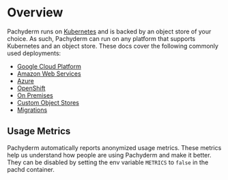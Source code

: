 # Overview

Pachyderm runs on [Kubernetes](http://kubernetes.io/) and is backed by an object store of your choice.  As such, Pachyderm can run on any platform that supports Kubernetes and an object store. These docs cover the following commonly used deployments:

* [Google Cloud Platform](http://pachyderm.readthedocs.io/en/stable/deployment/google_cloud_platform.html)
* [Amazon Web Services](http://pachyderm.readthedocs.io/en/stable/deployment/amazon_web_services.html)
* [Azure](http://pachyderm.readthedocs.io/en/stable/deployment/azure.html)
* [OpenShift](http://pachyderm.readthedocs.io/en/stable/deployment/openshift.html)
* [On Premises](http://pachyderm.readthedocs.io/en/stable/deployment/on_premises.html)
* [Custom Object Stores](http://pachyderm.readthedocs.io/en/stable/deployment/custom_object_stores.html)
* [Migrations](http://pachyderm.readthedocs.io/en/stable/deployment/migrations.html)

## Usage Metrics

Pachyderm automatically reports anonymized usage metrics. These metrics help us
understand how people are using Pachyderm and make it better.  They can be
disabled by setting the env variable `METRICS` to `false` in the pachd
container.
